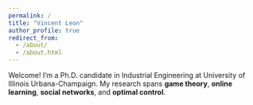 ```yaml
---
permalink: /
title: "Vincent Leon"
author_profile: true
redirect_from: 
  - /about/
  - /about.html
---
```


Welcome! I’m a Ph.D. candidate in Industrial Engineering at University of Illinois Urbana-Champaign. My research spans **game theory**, **online learning**, **social networks**, and **optimal control**.
